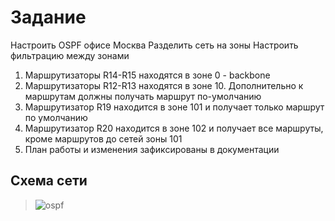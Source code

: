 # Задание

Настроить OSPF офисе Москва Разделить сеть на зоны Настроить фильтрацию между зонами

1. Маршрутизаторы R14-R15 находятся в зоне 0 - backbone
2. Маршрутизаторы R12-R13 находятся в зоне 10. Дополнительно к маршрутам должны получать маршрут по-умолчанию
3. Маршрутизатор R19 находится в зоне 101 и получает только маршрут по умолчанию
4. Маршрутизатор R20 находится в зоне 102 и получает все маршруты, кроме маршрутов до сетей зоны 101
5. План работы и изменения зафиксированы в документации

## Схема сети

>![ospf](https://user-images.githubusercontent.com/112701413/202281749-3484c9fa-b71e-4a7a-a9ff-d4020f274b7a.jpg)
